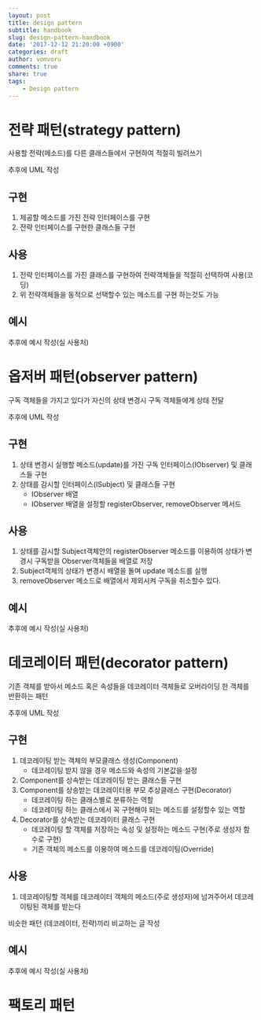 ```yaml
---
layout: post
title: design pattern
subtitle: handbook
slug: design-pattern-handbook
date: '2017-12-12 21:20:00 +0900'
categories: draft
author: vomvoru
comments: true
share: true
tags:
    - Design pattern
---
```


# 전략 패턴(strategy pattern)
사용할 전략(메소드)를 다른 클래스들에서 구현하여 적절히 빌려쓰기

추후에 UML 작성

## 구현
1. 제공할 메소드를 가진 전략 인터페이스를 구현
1. 전략 인터페이스를 구현한 클래스들 구현

## 사용
1. 전략 인터페이스를 가진 클래스를 구현하여 전략객체들을 적절히 선택하여 사용(코딩)
1. 위 전략객체들을 동적으로 선택할수 있는 메소드를 구현 하는것도 가능

## 예시
추후에 예시 작성(실 사용처)


# 옵저버 패턴(observer pattern)
구독 객체들을 가지고 있다가 자신의 상태 변경시 구독 객체들에게 상태 전달

추후에 UML 작성

## 구현
1. 상태 변경시 실행할 메소드(update)를 가진 구독 인터페이스(IObserver) 및 클래스들 구현
1. 상태를 감시할 인터페이스(ISubject) 및 클래스들 구현
    - IObserver 배열
    - IObserver 배열을 설정할 registerObserver, removeObserver 메서드

## 사용
1. 상태를 감시할 Subject객체안의 registerObserver 메소드를 이용하여 상태가 변경시 구독받을 Observer객체들을 배열로 저장
1. Subject객체의 상태가 변경시 배열을 돌며 update 메소드를 실행
1. removeObserver 메소드로 배열에서 제외시켜 구독을 취소할수 있다.

## 예시
추후에 예시 작성(실 사용처)

# 데코레이터 패턴(decorator pattern)
기존 객체를 받아서 메소드 혹은 속성들을 데코레이터 객체들로 오버라이딩 한 객체를 반환하는 패턴

추후에 UML 작성

## 구현
1. 데코레이팅 받는 객체의 부모클래스 생성(Component)
    - 데코레이팅 받지 않을 경우 메소드와 속성의 기본값을 설정
1. Component를 상속받는 데코레이팅 받는 클래스들 구현
1. Component를 상송받는 데코레이터용 부모 추상클래스 구현(Decorator)
    - 데코레이팅 하는 클래스별로 분류하는 역할
    - 데코레이팅 하는 클래스에서 꼭 구현해야 되는 메소드를 설정할수 있는 역할
1. Decorator를 상속받는 데코레이터 클래스 구현
    - 데코레이팅 할 객체를 저장하는 속성 및 설정하는 메소드 구현(주로 생성자 함수로 구현)
    - 기존 객체의 메소드를 이용하여 메소드를 데코레이팅(Override)

## 사용
1. 데코레이팅할 객체를 데코레이터 객체의 메소드(주로 생성자)에 넘겨주어서 데코레이팅된 객체를 받는다

비슷한 패턴 (데코레이터, 전략)끼리 비교하는 글 작성

## 예시
추후에 예시 작성(실 사용처)

# 팩토리 패턴